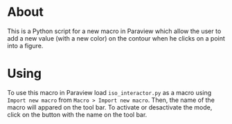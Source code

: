 # About

This is a Python script for a new macro in Paraview which allow the user to add a new value (with a new color) on the contour when he clicks on a point into a figure.


# Using

To use this macro in Paraview load `iso_interactor.py` as a macro using `Import new macro` from `Macro > Import new macro`. Then, the name of the macro will appared on the tool bar. To activate or desactivate the mode, click on the button with the name on the tool bar.


